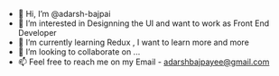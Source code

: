 - 👋 Hi, I’m @adarsh-bajpai
- 👀 I’m interested in Designning the UI and want to work as Front End Developer
- 🌱 I’m currently learning Redux , I want to learn more and more
- 💞️ I’m looking to collaborate on ...
- 📫 Feel free to reach me on my Email - adarshbajpayee@gmail.com

<!---
adarsh-bajpai/adarsh-bajpai is a ✨ special ✨ repository because its `README.md` (this file) appears on your GitHub profile.
You can click the Preview link to take a look at your changes.
--->
